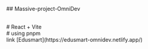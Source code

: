 ##   M a s s i v e - p r o j e c t - O m n i D e v 

<br/>
# React + Vite
<br/>
# using pnpm 
<br/> 
link [Edusmart](https://edusmart-omnidev.netlify.app/)
 
 
